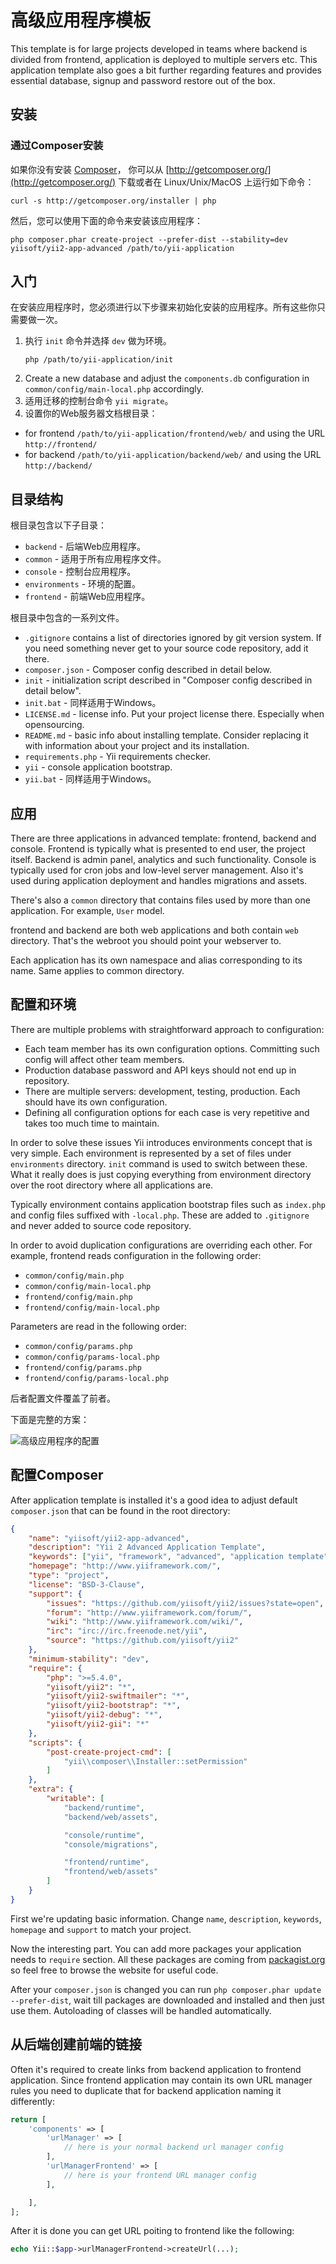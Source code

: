 高级应用程序模板
=============================

This template is for large projects developed in teams where backend is divided from frontend, application is deployed
to multiple servers etc. This application template also goes a bit further regarding features and provides essential
database, signup and password restore out of the box.

安装
------------

### 通过Composer安装

如果你没有安装 [Composer](http://getcomposer.org/)， 你可以从
[http://getcomposer.org/](http://getcomposer.org/) 下载或者在 Linux/Unix/MacOS 上运行如下命令：

~~~
curl -s http://getcomposer.org/installer | php
~~~

然后，您可以使用下面的命令来安装该应用程序：

~~~
php composer.phar create-project --prefer-dist --stability=dev yiisoft/yii2-app-advanced /path/to/yii-application
~~~

入门
---------------

在安装应用程序时，您必须进行以下步骤来初始化安装的应用程序。所有这些你只需要做一次。

1. 执行 `init` 命令并选择 `dev` 做为环境。
   ```
   php /path/to/yii-application/init
   ```
2. Create a new database and adjust the `components.db` configuration in `common/config/main-local.php` accordingly.
3. 适用迁移的控制台命令 `yii migrate`。
4. 设置你的Web服务器文档根目录：

- for frontend `/path/to/yii-application/frontend/web/` and using the URL `http://frontend/`
- for backend `/path/to/yii-application/backend/web/` and using the URL `http://backend/`

目录结构
-------------------

根目录包含以下子目录：

- `backend` - 后端Web应用程序。
- `common` - 适用于所有应用程序文件。
- `console` - 控制台应用程序。
- `environments` - 环境的配置。
- `frontend` - 前端Web应用程序。

根目录中包含的一系列文件。

- `.gitignore` contains a list of directories ignored by git version system. If you need something never get to your source
  code repository, add it there.
- `composer.json` - Composer config described in detail below.
- `init` - initialization script described in "Composer config described in detail below".
- `init.bat` - 同样适用于Windows。
- `LICENSE.md` - license info. Put your project license there. Especially when opensourcing.
- `README.md` - basic info about installing template. Consider replacing it with information about your project and its
  installation.
- `requirements.php` - Yii requirements checker.
- `yii` - console application bootstrap.
- `yii.bat` - 同样适用于Windows。

应用
------------

There are three applications in advanced template: frontend, backend and console. Frontend is typically what is presented
to end user, the project itself. Backend is admin panel, analytics and such functionality. Console is typically used for
cron jobs and low-level server management. Also it's used during application deployment and handles migrations and assets.

There's also a `common` directory that contains files used by more than one application. For example, `User` model.

frontend and backend are both web applications and both contain `web` directory. That's the webroot you should point your
webserver to.

Each application has its own namespace and alias corresponding to its name. Same applies to common directory.

配置和环境
------------------------------

There are multiple problems with straightforward approach to configuration:

- Each team member has its own configuration options. Committing such config will affect other team members.
- Production database password and API keys should not end up in repository.
- There are multiple servers: development, testing, production. Each should have its own configuration.
- Defining all configuration options for each case is very repetitive and takes too much time to maintain.

In order to solve these issues Yii introduces environments concept that is very simple. Each environment is represented
by a set of files under `environments` directory. `init` command is used to switch between these. What it really does is
just copying everything from environment directory over the root directory where all applications are.

Typically environment contains application bootstrap files such as `index.php` and config files suffixed with
`-local.php`. These are added to `.gitignore` and never added to source code repository.

In order to avoid duplication configurations are overriding each other. For example, frontend reads configuration in the
following order:

- `common/config/main.php`
- `common/config/main-local.php`
- `frontend/config/main.php`
- `frontend/config/main-local.php`

Parameters are read in the following order:

- `common/config/params.php`
- `common/config/params-local.php`
- `frontend/config/params.php`
- `frontend/config/params-local.php`

后者配置文件覆盖了前者。

下面是完整的方案：

![高级应用程序的配置](images/advanced-app-configs.png)

配置Composer
--------------------

After application template is installed it's a good idea to adjust default `composer.json` that can be found in the root
directory:

```json
{
	"name": "yiisoft/yii2-app-advanced",
	"description": "Yii 2 Advanced Application Template",
	"keywords": ["yii", "framework", "advanced", "application template"],
	"homepage": "http://www.yiiframework.com/",
	"type": "project",
	"license": "BSD-3-Clause",
	"support": {
		"issues": "https://github.com/yiisoft/yii2/issues?state=open",
		"forum": "http://www.yiiframework.com/forum/",
		"wiki": "http://www.yiiframework.com/wiki/",
		"irc": "irc://irc.freenode.net/yii",
		"source": "https://github.com/yiisoft/yii2"
	},
	"minimum-stability": "dev",
	"require": {
		"php": ">=5.4.0",
		"yiisoft/yii2": "*",
		"yiisoft/yii2-swiftmailer": "*",
		"yiisoft/yii2-bootstrap": "*",
		"yiisoft/yii2-debug": "*",
		"yiisoft/yii2-gii": "*"
	},
	"scripts": {
		"post-create-project-cmd": [
			"yii\\composer\\Installer::setPermission"
		]
	},
	"extra": {
		"writable": [
			"backend/runtime",
			"backend/web/assets",

			"console/runtime",
			"console/migrations",

			"frontend/runtime",
			"frontend/web/assets"
		]
	}
}
```

First we're updating basic information. Change `name`, `description`, `keywords`, `homepage` and `support` to match
your project.

Now the interesting part. You can add more packages your application needs to `require` section.
All these packages are coming from [packagist.org](https://packagist.org/) so feel free to browse the website for useful code.

After your `composer.json` is changed you can run `php composer.phar update --prefer-dist`, wait till packages are downloaded and
installed and then just use them. Autoloading of classes will be handled automatically.

从后端创建前端的链接
---------------------------------------

Often it's required to create links from backend application to frontend application. Since frontend application may
contain its own URL manager rules you need to duplicate that for backend application naming it differently:

```php
return [
	'components' => [
		'urlManager' => [
			// here is your normal backend url manager config
		],
		'urlManagerFrontend' => [
			// here is your frontend URL manager config
		],

	],
];
```

After it is done you can get URL poiting to frontend like the following:

```php
echo Yii::$app->urlManagerFrontend->createUrl(...);
```
